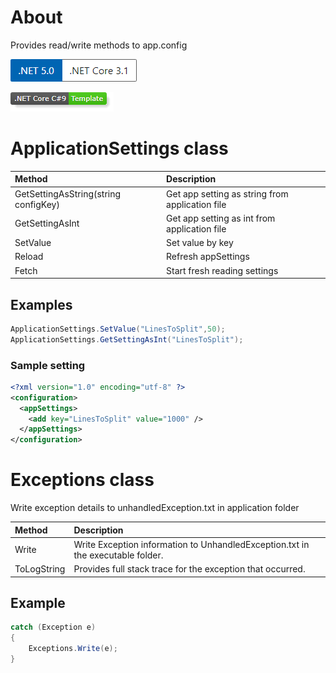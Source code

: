 ﻿# About

Provides read/write methods to app.config


![img](assets/Versions.png)

![img](assets/core_csharp_shield.png)

# ApplicationSettings class

|Method | Description   |
| :---         |  :---  |
|GetSettingAsString(string configKey)| Get app setting as string from application file|
|GetSettingAsInt|Get app setting as int from application file|
|SetValue| Set value by key|
|Reload| Refresh appSettings|
|Fetch| Start fresh reading settings|

## Examples
```csharp
ApplicationSettings.SetValue("LinesToSplit",50);
ApplicationSettings.GetSettingAsInt("LinesToSplit");
```

### Sample setting
```xml
<?xml version="1.0" encoding="utf-8" ?>
<configuration>    
  <appSettings>
    <add key="LinesToSplit" value="1000" />
  </appSettings>
</configuration>
```


# Exceptions class

Write exception details to unhandledException.txt in application folder


|Method | Description   |
| :---         |  :---  |
|Write| Write Exception information to UnhandledException.txt in the executable folder.|
|ToLogString| Provides full stack trace for the exception that occurred.|

## Example

```csharp
catch (Exception e)
{
    Exceptions.Write(e);
}
```

